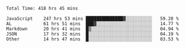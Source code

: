 
<!--START_SECTION:waka-->

```text
Total Time: 418 hrs 45 mins

JavaScript    247 hrs 53 mins ██████████████▓░░░░░░░░░░   59.20 %
AL            61 hrs 51 mins  ███▓░░░░░░░░░░░░░░░░░░░░░   14.77 %
Markdown      20 hrs 41 mins  █▒░░░░░░░░░░░░░░░░░░░░░░░   04.94 %
JSON          17 hrs 32 mins  █░░░░░░░░░░░░░░░░░░░░░░░░   04.19 %
Other         14 hrs 47 mins  █░░░░░░░░░░░░░░░░░░░░░░░░   03.53 %
```

<!--END_SECTION:waka-->











